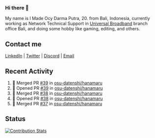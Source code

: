 ### Hi there 👋

My name is I Made Ocy Darma Putra, 20. from Bali, Indonesia, currently working as Network Technical Support in [Universal Broadband](https://universal.net.id) branch office Bali, and doing some hobby like gaming, editing, and others.

## Contact me

[LinkedIn](https://linkedin.com/in/troke) | [Twitter](https://twitter.com/darma_ochi) | [Discord](https://link.troke.id/discord) | <a href="mailto:ochi@troke.id">Email</a> 

## Recent Activity

<!--START_SECTION:activity-->
1. 🎉 Merged PR [#39](https://github.com/osu-datenshi/hanamaru/pull/39) in [osu-datenshi/hanamaru](https://github.com/osu-datenshi/hanamaru)
2. 💪 Opened PR [#39](https://github.com/osu-datenshi/hanamaru/pull/39) in [osu-datenshi/hanamaru](https://github.com/osu-datenshi/hanamaru)
3. 🎉 Merged PR [#38](https://github.com/osu-datenshi/hanamaru/pull/38) in [osu-datenshi/hanamaru](https://github.com/osu-datenshi/hanamaru)
4. 💪 Opened PR [#38](https://github.com/osu-datenshi/hanamaru/pull/38) in [osu-datenshi/hanamaru](https://github.com/osu-datenshi/hanamaru)
5. 🎉 Merged PR [#37](https://github.com/osu-datenshi/hanamaru/pull/37) in [osu-datenshi/hanamaru](https://github.com/osu-datenshi/hanamaru)
<!--END_SECTION:activity-->

## Status

[![Contribution Stats](https://github-contribution-stats.vercel.app/api/?username=troke12)](https://github.com/LordDashMe/github-contribution-stats/)
